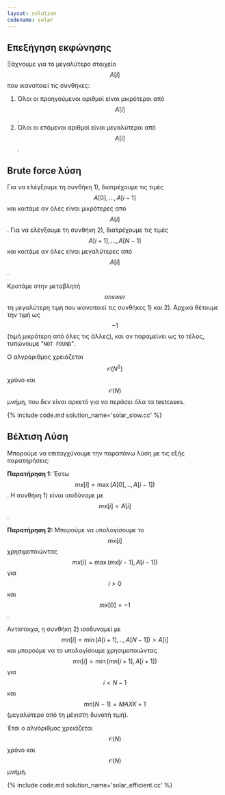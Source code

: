 ```yaml
---
layout: solution
codename: solar
---
```


## Επεξήγηση εκφώνησης

Ξάχνουμε για το μεγαλύτερο στοιχείο $$A[i]$$ που ικανοποιεί τις συνθήκες:
 1. Όλοι οι προηγούμενοι αριθμοί είναι μικρότεροι από $$A[i]$$.
 2. Όλοι οι επόμενοι αριθμοί είναι μεγαλύτεροι από $$A[i]$$.

## Brute force λύση

Για να ελέγξουμε τη συνθήκη 1), διατρέχουμε τις τιμές $$Α[0], ... , A[i-1]$$ και κοιτάμε αν όλες είναι μικρότερες από $$A[i]$$. Για να ελέγξουμε τη συνθήκη 2), διατρέχουμε τις τιμές $$A[i+1], ... , A[N-1]$$ και κοιτάμε αν όλες είναι μεγαλύτερες από $$A[i]$$.

Κρατάμε στην μεταβλητή $$answer$$ τη μεγαλύτερη τιμή που ικανοποιεί τις συνθήκες 1) και 2). Αρχικά θέτουμε την τιμή ως $$-1$$ (τιμή μικρότερη από όλες τις άλλες), και αν παραμείνει ως το τέλος, τυπώνουμε "`NOT FOUND`".

Ο αλγρόριθμος χρειάζεται $$\mathcal{O}(N^2)$$ χρόνο και $$\mathcal{O}(N)$$ μνήμη, που δεν είναι αρκετό για να περάσει όλα τα testcases.

{% include code.md solution_name='solar_slow.cc' %}


## Βέλτιση Λύση

Μπορούμε να επιταγχύνουμε την παραπάνω λύση με τις εξής παρατηρήσεις:

**Παρατήρηση 1:** Έστω $$\mathit{mx}[i] = \max(A[0], .. , A[i-1])$$. Η συνθήκη 1) είναι ισοδύναμε με $$\mathit{mx}[i] < A[i]$$.

**Παρατήρηση 2:** Μπορούμε να υπολογίσουμε το $$\mathit{mx}[i]$$ χρησιμοποιώντας $$\mathit{mx}[i] = \max(\mathit{mx}[i-1], A[i-1])$$ για $$i>0$$ και $$\mathit{mx}[0] = -1$$.

Αντίστοιχα, η συνθήκη 2) ισοδυναμεί με $$\mathit{mn}[i] = \min(A[i+1], .. , A[N-1]) > A[i]$$ και μπορούμε να το υπολογίσουμε χρησιμοποιώντας $$\mathit{mn}[i] = \min(\mathit{mn}[i+1], A[i+1])$$ για $$i < N-1$$ και $$\mathit{mn}[N-1] = \mathit{MAXK} + 1$$ (μεγαλύτερο από τη μέγιστη δυνατή τιμή).

Έτσι ο αλγόριθμος χρειάζεται $$\mathcal{O}(N)$$ χρόνο και $$\mathcal{O}(N)$$ μνήμη.

{% include code.md solution_name='solar_efficient.cc' %}
